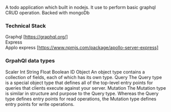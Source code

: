 A todo application which built in nodejs. It use to perform basic graphql CRUD operation. Backed with mongoDb<br/>
### Technical Stack<br/>
Graphql [https://graphql.org/]<br/>
Express <br/>
Applo express [https://www.npmjs.com/package/apollo-server-express]<br/>

### GrpahQl data types<br/>
Scaler
    Int
    String
    Float
    Boolean
    ID
Object 
    An object type contains a collection of fields, each of which has its own type.
Query
    The Query type is a special object type that defines all of the top-level entry points for queries that clients execute against your server.
Mutation 
    The Mutation type is similar in structure and purpose to the Query type. Whereas the Query type defines entry points for read operations, the Mutation type defines entry points for write operations.
